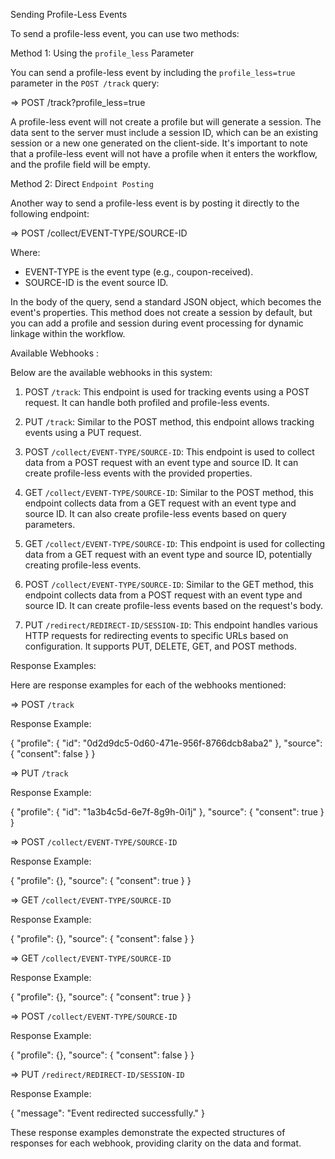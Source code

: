 Sending Profile-Less Events

To send a profile-less event, you can use two methods:

Method 1: Using the `profile_less` Parameter

You can send a profile-less event by including the `profile_less=true` parameter in the `POST /track` query:

=> POST /track?profile_less=true

A profile-less event will not create a profile but will generate a session. The data sent to the server must include a session ID, which can be an existing session or a new one generated on the client-side. It's important to note that a profile-less event will not have a profile when it enters the workflow, and the profile field will be empty.

Method 2: Direct `Endpoint Posting`

Another way to send a profile-less event is by posting it directly to the following endpoint:

=> POST /collect/EVENT-TYPE/SOURCE-ID

Where:
- EVENT-TYPE is the event type (e.g., coupon-received).
- SOURCE-ID is the event source ID.

In the body of the query, send a standard JSON object, which becomes the event's properties. This method does not create a session by default, but you can add a profile and session during event processing for dynamic linkage within the workflow.

Available Webhooks :

Below are the available webhooks in this system:

1. POST `/track`: This endpoint is used for tracking events using a POST request. It can handle both profiled and profile-less events.

2. PUT `/track`: Similar to the POST method, this endpoint allows tracking events using a PUT request.

3. POST `/collect/EVENT-TYPE/SOURCE-ID`: This endpoint is used to collect data from a POST request with an event type and source ID. It can create profile-less events with the provided properties.

4. GET `/collect/EVENT-TYPE/SOURCE-ID`: Similar to the POST method, this endpoint collects data from a GET request with an event type and source ID. It can also create profile-less events based on query parameters.

5. GET `/collect/EVENT-TYPE/SOURCE-ID`: This endpoint is used for collecting data from a GET request with an event type and source ID, potentially creating profile-less events.

6. POST `/collect/EVENT-TYPE/SOURCE-ID`: Similar to the GET method, this endpoint collects data from a POST request with an event type and source ID. It can create profile-less events based on the request's body.

7. PUT `/redirect/REDIRECT-ID/SESSION-ID`: This endpoint handles various HTTP requests for redirecting events to specific URLs based on configuration. It supports PUT, DELETE, GET, and POST methods.

Response Examples:

Here are response examples for each of the webhooks mentioned:

=> POST `/track`

Response Example:

{
  "profile": {
    "id": "0d2d9dc5-0d60-471e-956f-8766dcb8aba2"
  },
  "source": {
    "consent": false
  }
}

=> PUT `/track`

Response Example:

{
  "profile": {
    "id": "1a3b4c5d-6e7f-8g9h-0i1j"
  },
  "source": {
    "consent": true
  }
}

=> POST `/collect/EVENT-TYPE/SOURCE-ID`

Response Example:

{
  "profile": {},
  "source": {
    "consent": true
  }
}

=> GET `/collect/EVENT-TYPE/SOURCE-ID`

Response Example:

{
  "profile": {},
  "source": {
    "consent": false
  }
}

=> GET `/collect/EVENT-TYPE/SOURCE-ID`

Response Example:

{
  "profile": {},
  "source": {
    "consent": true
  }
}

=> POST `/collect/EVENT-TYPE/SOURCE-ID`

Response Example:

{
  "profile": {},
  "source": {
    "consent": false
  }
}

=> PUT `/redirect/REDIRECT-ID/SESSION-ID`

Response Example:

{
  "message": "Event redirected successfully."
}

These response examples demonstrate the expected structures of responses for each webhook, providing clarity on the data and format.

